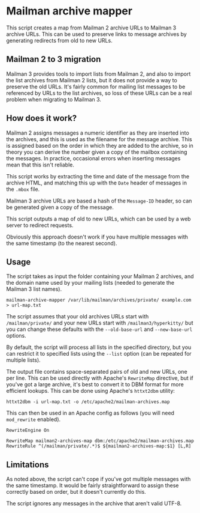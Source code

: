 # Mailman archive mapper

This script creates a map from Mailman 2 archive URLs to Mailman 3 archive
URLs.  This can be used to preserve links to message archives by generating
redirects from old to new URLs.

## Mailman 2 to 3 migration

Mailman 3 provides tools to import lists from Mailman 2, and also to import the
list archives from Mailman 2 lists, but it does not provide a way to preserve
the old URLs.  It's fairly common for mailing list messages to be referenced by
URLs to the list archives, so loss of these URLs can be a real problem when
migrating to Mailman 3.

## How does it work?

Mailman 2 assigns messages a numeric identifier as they are inserted into the
archives, and this is used as the filename for the message archive.  This is
assigned based on the order in which they are added to the archive, so in
theory you can derive the number given a copy of the mailbox containing the
messages.  In practice, occasional errors when inserting messages mean that
this isn't reliable.

This script works by extracting the time and date of the message from the
archive HTML, and matching this up with the `Date` header of messages in the
`.mbox` file.

Mailman 3 archive URLs are based a hash of the `Message-ID` header, so can be
generated given a copy of the message.

This script outputs a map of old to new URLs, which can be used by a web server
to redirect requests.

Obviously this approach doesn't work if you have multiple messages with the
same timestamp (to the nearest second).

## Usage

The script takes as input the folder containing your Mailman 2 archives, and
the domain name used by your mailing lists (needed to generate the Mailman 3
list names).

```
mailman-archive-mapper /var/lib/mailman/archives/private/ example.com > url-map.txt
```

The script assumes that your old archives URLs start with `/mailman/private/`
and your new URLs start with `/mailman3/hyperkitty/` but you can change these
defaults with the `--old-base-url` and `--new-base-url` options.

By default, the script will process all lists in the specified directory, but
you can restrict it to specified lists using the `--list` option (can be
repeated for multiple lists).

The output file contains space-separated pairs of old and new URLs, one per
line.  This can be used directly with Apache's `RewriteMap` directive, but if
you've got a large archive, it's best to convert it to DBM format for more
efficient lookups.  This can be done using Apache's `httxt2dbm` utility:

```
httxt2dbm -i url-map.txt -o /etc/apache2/mailman-archives.map
```

This can then be used in an Apache config as follows (you will need
`mod_rewrite` enabled).

```
RewriteEngine On

RewriteMap mailman2-archives-map dbm:/etc/apache2/mailman-archives.map
RewriteRule ^(/mailman/private/.*)$ ${mailman2-archives-map:$1} [L,R]
```

## Limitations

As noted above, the script can't cope if you've got multiple messages with the
same timestamp.  It would be fairly straightforward to assign these correctly
based on order, but it doesn't currently do this.

The script ignores any messages in the archive that aren't valid UTF-8.
